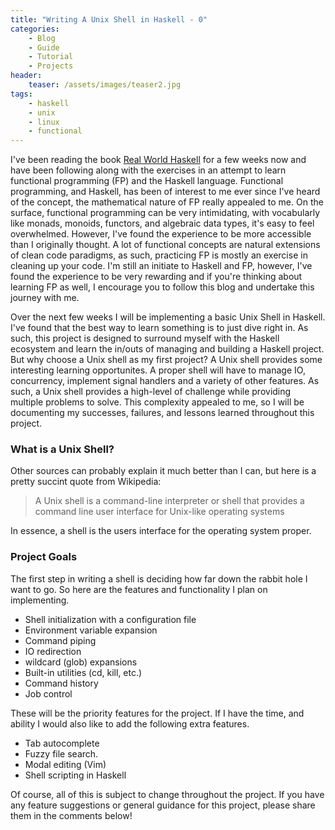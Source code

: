 ```yaml
---
title: "Writing A Unix Shell in Haskell - 0"
categories:
    - Blog 
    - Guide
    - Tutorial
    - Projects
header:
    teaser: /assets/images/teaser2.jpg
tags:
    - haskell
    - unix
    - linux
    - functional
---
```


I've been reading the book [Real World Haskell](http://book.realworldhaskell.org/) for a few weeks now and have been following along with the exercises in an attempt to learn functional programming (FP) and the Haskell language. Functional programming, and Haskell, has been of interest to me ever since I've heard of the concept, the mathematical nature of FP really appealed to me. On the surface, functional programming can be very intimidating, with vocabularly like monads, monoids, functors, and algebraic data types, it's easy to feel overwhelmed. However, I've found the experience to be more accessible than I originally thought. A lot of functional concepts are natural extensions of clean code paradigms, as such, practicing FP is mostly an exercise in cleaning up your code. I'm still an initiate to Haskell and FP, however, I've found the experience to be very rewarding and if you're thinking about learning FP as well, I encourage you to follow this blog and undertake this journey with me. 

Over the next few weeks I will be implementing a basic Unix Shell in Haskell. I've found that the best way to learn something is to just dive right in. As such, this project is designed to surround myself with the Haskell ecosystem and learn the in/outs of managing and building a Haskell project. But why choose a Unix shell as my first project? A Unix shell provides some interesting learning opportunites. A proper shell will have to manage IO, concurrency, implement signal handlers and a variety of other features. As such, a Unix shell provides a high-level of challenge while providing multiple problems to solve. This complexity appealed to me, so I will be documenting my successes, failures, and lessons learned throughout this project.

### What is a Unix Shell?

Other sources can probably explain it much better than I can, but here is a pretty succint quote from Wikipedia:

> A Unix shell is a command-line interpreter or shell that provides a command line user interface for Unix-like operating systems

In essence, a shell is the users interface for the operating system proper. 

### Project Goals

The first step in writing a shell is deciding how far down the rabbit hole I want to go. So here are the features and functionality I plan on implementing. 
    
* Shell initialization with a configuration file
* Environment variable expansion
* Command piping
* IO redirection
* wildcard (glob) expansions
* Built-in utilities (cd, kill, etc.)
* Command history
* Job control

These will be the priority features for the project. If I have the time, and ability I would also like to add the following extra features. 

* Tab autocomplete
* Fuzzy file search. 
* Modal editing (Vim)
* Shell scripting in Haskell

Of course, all of this is subject to change throughout the project. If you have any feature suggestions or general guidance for this project, please share them in the comments below!

<script async src="//pagead2.googlesyndication.com/pagead/js/adsbygoogle.js"></script>
<script>
  (adsbygoogle = window.adsbygoogle || []).push({
    google_ad_client: "ca-pub-8670667935520247",
    enable_page_level_ads: true
  });
</script>

